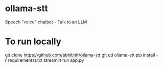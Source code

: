 # ollama-stt
Speech "voice" chatbot - Talk to an LLM

# To run locally

git clone https://github.com/abhibitit/ollama-stt.git 
cd ollama-stt 
pip install -r requirementst.txt
streamlit run app.py
